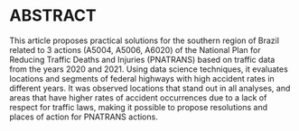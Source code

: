 # ABSTRACT

This article proposes practical solutions for the southern region of
Brazil related to 3 actions (A5004, A5006, A6020) of the National Plan for
Reducing Traffic Deaths and Injuries (PNATRANS) based on traffic data from
the years 2020 and 2021. Using data science techniques, it evaluates locations
and segments of federal highways with high accident rates in different years. It
was observed locations that stand out in all analyses, and areas that have higher
rates of accident occurrences due to a lack of respect for traffic laws, making it
possible to propose resolutions and places of action for PNATRANS actions.
